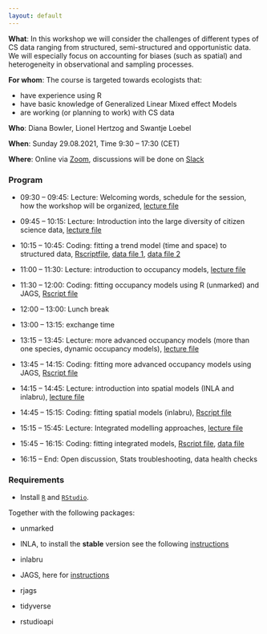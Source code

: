 ```yaml
---
layout: default
---
```


**What**: In this workshop we will consider the challenges of different types of CS data ranging from structured, semi-structured and opportunistic data. We will especially focus on accounting for biases (such as spatial) and heterogeneity in observational and sampling processes. 

**For whom**: The course is targeted towards ecologists that:

* have experience using R
* have basic knowledge of Generalized Linear Mixed effect Models
* are working (or planning to work) with CS data


**Who**: Diana Bowler, Lionel Hertzog and Swantje Loebel

**When**: Sunday 29.08.2021, Time 9:30 – 17:30 (CET)

**Where**: Online via [Zoom](https://uni-jena-de.zoom.us/j/61640256162), discussions will be done on [Slack](https://join.slack.com/t/slack-y314603/shared_invite/zt-utiuaxxh-KkJWuTrXMd1KrijG6KT2iw)

### Program 

* 09:30 – 09:45: Lecture: Welcoming words, schedule for the session, how the workshop will be organized, [lecture file](docs/01_CSDWorkshop_welcome.pdf)

* 09:45 – 10:15: Lecture: Introduction into the large diversity of citizen science data, [lecture file](docs/02_CS_Intro.pdf)

* 10:15 – 10:45: Coding: fitting a trend model (time and space) to structured data, [Rscriptfile](docs/C01_trend_structured.R), [data file 1](docs/C01_temporal_data.rds), [data file 2](docs/C01_spatial_data.rds) 

* 11:00 – 11:30: Lecture: introduction to occupancy models, [lecture file](docs/03_intro_occupancy.pdf)

* 11:30 – 12:00: Coding: fitting occupancy models using R (unmarked) and JAGS, [Rscript file](docs/C02_intro_occupancy.R)

* 12:00 – 13:00: Lunch break

* 13:00 – 13:15: exchange time

* 13:15 – 13:45: Lecture: more advanced occupancy models (more than one species, dynamic occupancy models), [lecture file](docs/04_advanced_occupancy.pdf)

* 13:45 – 14:15: Coding: fitting more advanced occupancy models using JAGS, [Rscript file](docs/C03_advanced_occupancy.R)

* 14:15 – 14:45: Lecture: introduction into spatial models (INLA and inlabru), [lecture file](docs/05_spatial_models.html)

* 14:45 – 15:15: Coding: fitting spatial models (inlabru), [Rscript file](docs/C04_spatial_data.R)

* 15:15 – 15:45: Lecture: Integrated modelling approaches, [lecture file](docs/06_integrated_models.pdf)

* 15:45 – 16:15: Coding: fitting integrated models, [Rscript file](docs/C05_integrated_models.R), [data file](docs/C05_integrated_data.rds)

* 16:15 – End: Open discussion, Stats troubleshooting, data health checks

### Requirements

+ Install [`R`](https://cloud.r-project.org/) and [`RStudio`](https://rstudio.com/products/rstudio/download/#download). 

Together with the following packages:

+ unmarked

+ INLA, to install the **stable** version see the following [instructions](https://www.r-inla.org/download-install)

+ inlabru

+ JAGS, here for [instructions](https://mcmc-jags.sourceforge.io/)

+ rjags

+ tidyverse

+ rstudioapi

